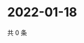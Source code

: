 # 2022-01-18

共 0 条

<!-- BEGIN WEIBO -->
<!-- 最后更新时间 Tue Jan 18 2022 13:11:33 GMT+0800 (China Standard Time) -->

<!-- END WEIBO -->
